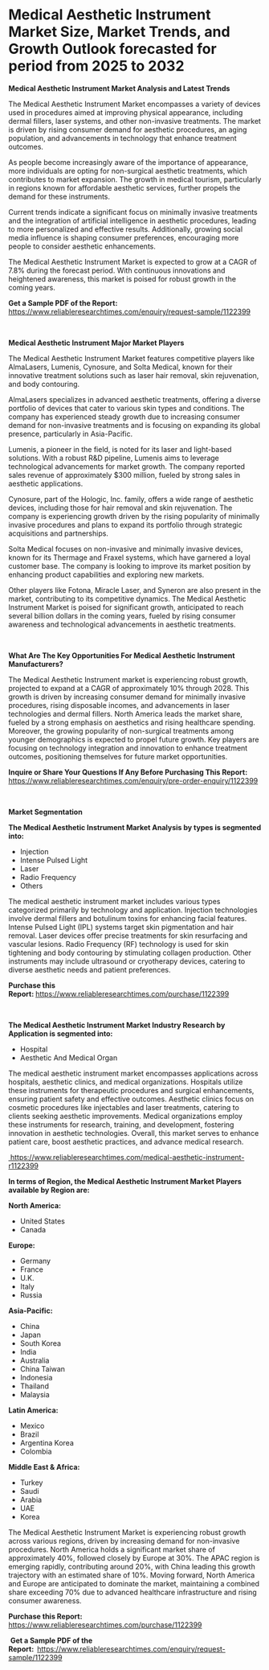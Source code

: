 <p><h1>Medical Aesthetic Instrument Market Size, Market Trends, and Growth Outlook forecasted for period from 2025 to 2032</h1></p><p><strong>Medical Aesthetic Instrument Market Analysis and Latest Trends</strong></p>
<p><p>The Medical Aesthetic Instrument Market encompasses a variety of devices used in procedures aimed at improving physical appearance, including dermal fillers, laser systems, and other non-invasive treatments. The market is driven by rising consumer demand for aesthetic procedures, an aging population, and advancements in technology that enhance treatment outcomes. </p><p>As people become increasingly aware of the importance of appearance, more individuals are opting for non-surgical aesthetic treatments, which contributes to market expansion. The growth in medical tourism, particularly in regions known for affordable aesthetic services, further propels the demand for these instruments. </p><p>Current trends indicate a significant focus on minimally invasive treatments and the integration of artificial intelligence in aesthetic procedures, leading to more personalized and effective results. Additionally, growing social media influence is shaping consumer preferences, encouraging more people to consider aesthetic enhancements. </p><p>The Medical Aesthetic Instrument Market is expected to grow at a CAGR of 7.8% during the forecast period. With continuous innovations and heightened awareness, this market is poised for robust growth in the coming years.</p></p>
<p><strong>Get a Sample PDF of the Report:&nbsp;</strong> <a href="https://www.reliableresearchtimes.com/enquiry/request-sample/1122399?utm_campaign=2797&utm_medium=2&utm_source=Github&utm_content=ia&utm_term=16042025&utm_id=medical-aesthetic-instrument">https://www.reliableresearchtimes.com/enquiry/request-sample/1122399</a></p>
<p>&nbsp;</p>
<p><strong>Medical Aesthetic Instrument Major Market Players</strong></p>
<p><p>The Medical Aesthetic Instrument Market features competitive players like AlmaLasers, Lumenis, Cynosure, and Solta Medical, known for their innovative treatment solutions such as laser hair removal, skin rejuvenation, and body contouring.</p><p>AlmaLasers specializes in advanced aesthetic treatments, offering a diverse portfolio of devices that cater to various skin types and conditions. The company has experienced steady growth due to increasing consumer demand for non-invasive treatments and is focusing on expanding its global presence, particularly in Asia-Pacific.</p><p>Lumenis, a pioneer in the field, is noted for its laser and light-based solutions. With a robust R&D pipeline, Lumenis aims to leverage technological advancements for market growth. The company reported sales revenue of approximately $300 million, fueled by strong sales in aesthetic applications.</p><p>Cynosure, part of the Hologic, Inc. family, offers a wide range of aesthetic devices, including those for hair removal and skin rejuvenation. The company is experiencing growth driven by the rising popularity of minimally invasive procedures and plans to expand its portfolio through strategic acquisitions and partnerships.</p><p>Solta Medical focuses on non-invasive and minimally invasive devices, known for its Thermage and Fraxel systems, which have garnered a loyal customer base. The company is looking to improve its market position by enhancing product capabilities and exploring new markets.</p><p>Other players like Fotona, Miracle Laser, and Syneron are also present in the market, contributing to its competitive dynamics. The Medical Aesthetic Instrument Market is poised for significant growth, anticipated to reach several billion dollars in the coming years, fueled by rising consumer awareness and technological advancements in aesthetic treatments.</p></p>
<p>&nbsp;</p>
<p><strong>What Are The Key Opportunities For Medical Aesthetic Instrument Manufacturers?</strong></p>
<p><p>The Medical Aesthetic Instrument market is experiencing robust growth, projected to expand at a CAGR of approximately 10% through 2028. This growth is driven by increasing consumer demand for minimally invasive procedures, rising disposable incomes, and advancements in laser technologies and dermal fillers. North America leads the market share, fueled by a strong emphasis on aesthetics and rising healthcare spending. Moreover, the growing popularity of non-surgical treatments among younger demographics is expected to propel future growth. Key players are focusing on technology integration and innovation to enhance treatment outcomes, positioning themselves for future market opportunities.</p></p>
<p><strong>Inquire or Share Your Questions If Any Before Purchasing This Report:</strong> <a href="https://www.reliableresearchtimes.com/enquiry/pre-order-enquiry/1122399?utm_campaign=2797&utm_medium=2&utm_source=Github&utm_content=ia&utm_term=16042025&utm_id=medical-aesthetic-instrument">https://www.reliableresearchtimes.com/enquiry/pre-order-enquiry/1122399</a></p>
<p>&nbsp;</p>
<p><strong>Market Segmentation</strong></p>
<p><strong>The Medical Aesthetic Instrument Market Analysis by types is segmented into:</strong></p>
<p><ul><li>Injection</li><li>Intense Pulsed Light</li><li>Laser</li><li>Radio Frequency</li><li>Others</li></ul></p>
<p><p>The medical aesthetic instrument market includes various types categorized primarily by technology and application. Injection technologies involve dermal fillers and botulinum toxins for enhancing facial features. Intense Pulsed Light (IPL) systems target skin pigmentation and hair removal. Laser devices offer precise treatments for skin resurfacing and vascular lesions. Radio Frequency (RF) technology is used for skin tightening and body contouring by stimulating collagen production. Other instruments may include ultrasound or cryotherapy devices, catering to diverse aesthetic needs and patient preferences.</p></p>
<p><strong>Purchase this Report:&nbsp;</strong><a href="https://www.reliableresearchtimes.com/purchase/1122399?utm_campaign=2797&utm_medium=2&utm_source=Github&utm_content=ia&utm_term=16042025&utm_id=medical-aesthetic-instrument">https://www.reliableresearchtimes.com/purchase/1122399</a></p>
<p>&nbsp;</p>
<p><strong>The Medical Aesthetic Instrument Market Industry Research by Application is segmented into:</strong></p>
<p><ul><li>Hospital</li><li>Aesthetic And Medical Organ</li></ul></p>
<p><p>The medical aesthetic instrument market encompasses applications across hospitals, aesthetic clinics, and medical organizations. Hospitals utilize these instruments for therapeutic procedures and surgical enhancements, ensuring patient safety and effective outcomes. Aesthetic clinics focus on cosmetic procedures like injectables and laser treatments, catering to clients seeking aesthetic improvements. Medical organizations employ these instruments for research, training, and development, fostering innovation in aesthetic technologies. Overall, this market serves to enhance patient care, boost aesthetic practices, and advance medical research.</p></p>
<p><a href="https://www.reliableresearchtimes.com/medical-aesthetic-instrument-r1122399?utm_campaign=2797&utm_medium=2&utm_source=Github&utm_content=ia&utm_term=16042025&utm_id=medical-aesthetic-instrument">&nbsp;https://www.reliableresearchtimes.com/medical-aesthetic-instrument-r1122399</a></p>
<p><strong>In terms of Region, the Medical Aesthetic Instrument Market Players available by Region are:</strong></p>
<p>
    <p> <strong> North America: </strong>
        <ul>
            <li>United States</li>
            <li>Canada</li>
        </ul>
        </p> 
    <p> <strong> Europe: </strong>
        <ul>
            <li>Germany</li>
            <li>France</li>
            <li>U.K.</li>
            <li>Italy</li>
            <li>Russia</li>
        </ul>
        </p> 
    <p> <strong> Asia-Pacific: </strong>
        <ul>
            <li>China</li>
            <li>Japan</li>
            <li>South Korea</li>
            <li>India</li>
            <li>Australia</li>
            <li>China Taiwan</li>
            <li>Indonesia</li>
            <li>Thailand</li>
            <li>Malaysia</li>
        </ul>
        </p> 
    <p> <strong> Latin America: </strong>
        <ul>
            <li>Mexico</li>
            <li>Brazil</li>
            <li>Argentina Korea</li>
            <li>Colombia</li>
        </ul>
        </p> 
    <p> <strong> Middle East & Africa: </strong>
        <ul>
            <li>Turkey</li>
            <li>Saudi</li>
            <li>Arabia</li>
            <li>UAE</li>
            <li>Korea</li>
        </ul>
    </p>
    </p>
<p><p>The Medical Aesthetic Instrument Market is experiencing robust growth across various regions, driven by increasing demand for non-invasive procedures. North America holds a significant market share of approximately 40%, followed closely by Europe at 30%. The APAC region is emerging rapidly, contributing around 20%, with China leading this growth trajectory with an estimated share of 10%. Moving forward, North America and Europe are anticipated to dominate the market, maintaining a combined share exceeding 70% due to advanced healthcare infrastructure and rising consumer awareness.</p></p>
<p><strong>Purchase this Report: </strong><a href="https://www.reliableresearchtimes.com/purchase/1122399?utm_campaign=2797&utm_medium=2&utm_source=Github&utm_content=ia&utm_term=16042025&utm_id=medical-aesthetic-instrument">https://www.reliableresearchtimes.com/purchase/1122399</a></p>
<p>&nbsp;<strong>Get a Sample PDF of the Report:&nbsp;&nbsp;</strong><a href="https://www.reliableresearchtimes.com/enquiry/request-sample/1122399?utm_campaign=2797&utm_medium=2&utm_source=Github&utm_content=ia&utm_term=16042025&utm_id=medical-aesthetic-instrument">https://www.reliableresearchtimes.com/enquiry/request-sample/1122399</a></p>
<p><strong></strong></p>
<p><p></p><p></p><p></p></p>